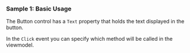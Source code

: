 ### Sample 1: Basic Usage

The Button control has a `Text` property that holds the text displayed in the button.

In the `Click` event you can specify which method will be called in the viewmodel.